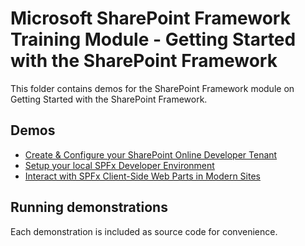 # Microsoft SharePoint Framework Training Module - Getting Started with the SharePoint Framework

This folder contains demos for the SharePoint Framework module on Getting Started with the SharePoint Framework.

## Demos

* [Create & Configure your SharePoint Online Developer Tenant](./01-appcatalog)
* [Setup your local SPFx Developer Environment](./02-setup-env)
* [Interact with SPFx Client-Side Web Parts in Modern Sites](./03-webpart)

## Running demonstrations

Each demonstration is included as source code for convenience.